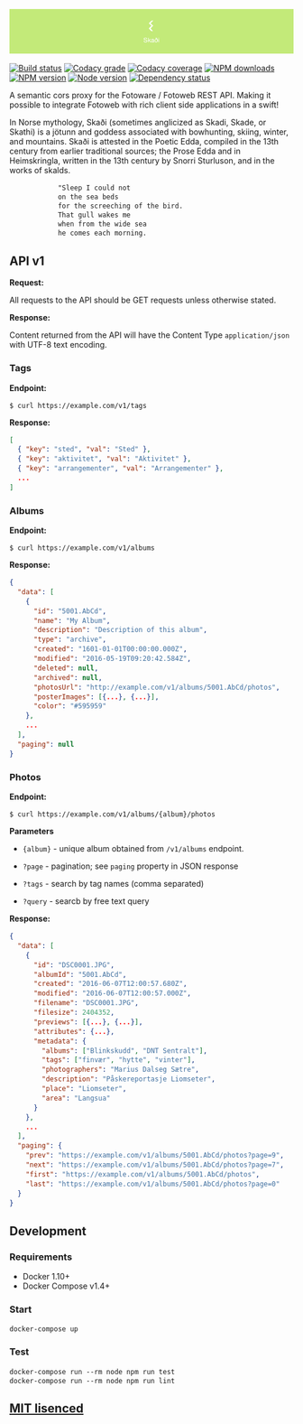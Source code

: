 ![Skaði](https://raw.githubusercontent.com/Turistforeningen/Skadi/master/assets/skadi.png "Skaði")

[![Build status](https://app.wercker.com/status/a5d7cda25ff98ed51b343e44fc430a2e/s "wercker status")](https://app.wercker.com/project/bykey/a5d7cda25ff98ed51b343e44fc430a2e)
[![Codacy grade](https://img.shields.io/codacy/grade/71b0ef25650b404894e489ad164ad0ef.svg "Codacy grade")](https://www.codacy.com/app/starefossen/Skadi)
[![Codacy coverage](https://img.shields.io/codacy/coverage/71b0ef25650b404894e489ad164ad0ef.svg "Codacy coverage")](https://www.codacy.com/app/starefossen/Skadi)
[![NPM downloads](https://img.shields.io/npm/dm/Skadi.svg "NPM downloads")](https://www.npmjs.com/package/Skadi)
[![NPM version](https://img.shields.io/npm/v/Skadi.svg "NPM version")](https://www.npmjs.com/package/Skadi)
[![Node version](https://img.shields.io/node/v/Skadi.svg "Node version")](https://www.npmjs.com/package/Skadi)
[![Dependency status](https://img.shields.io/david/Turistforeningen/Skadi.svg "Dependency status")](https://david-dm.org/Turistforeningen/Skadi)

A semantic cors proxy for the Fotoware / Fotoweb REST API. Making it possible to
integrate Fotoweb with rich client side applications in a swift!

In Norse mythology, Skaði (sometimes anglicized as Skadi, Skade, or Skathi) is a
jötunn and goddess associated with bowhunting, skiing, winter, and mountains.
Skaði is attested in the Poetic Edda, compiled in the 13th century from earlier
traditional sources; the Prose Edda and in Heimskringla, written in the 13th
century by Snorri Sturluson, and in the works of skalds.

```
            "Sleep I could not
            on the sea beds
            for the screeching of the bird.
            That gull wakes me
            when from the wide sea
            he comes each morning.
```

## API v1

**Request:**

All requests to the API should be GET requests unless otherwise stated.

**Response:**

Content returned from the API will have the Content Type `application/json` with
UTF-8 text encoding.

### Tags

**Endpoint:**

```
$ curl https://example.com/v1/tags
```

**Response:**

```json
[
  { "key": "sted", "val": "Sted" },
  { "key": "aktivitet", "val": "Aktivitet" },
  { "key": "arrangementer", "val": "Arrangementer" },
  ...
]
```

### Albums

**Endpoint:**

```
$ curl https://example.com/v1/albums
```

**Response:**

```json
{
  "data": [
    {
      "id": "5001.AbCd",
      "name": "My Album",
      "description": "Description of this album",
      "type": "archive",
      "created": "1601-01-01T00:00:00.000Z",
      "modified": "2016-05-19T09:20:42.584Z",
      "deleted": null,
      "archived": null,
      "photosUrl": "http://example.com/v1/albums/5001.AbCd/photos",
      "posterImages": [{...}, {...}],
      "color": "#595959"
    },
    ...
  ],
  "paging": null
}
```

### Photos

**Endpoint:**

```
$ curl https://example.com/v1/albums/{album}/photos
```

**Parameters**

* `{album}` - unique album obtained from `/v1/albums` endpoint.

* `?page` - pagination; see `paging` property in JSON response
* `?tags` - search by tag names (comma separated)
* `?query` - searcb by free text query

**Response:**

```json
{
  "data": [
    {
      "id": "DSC0001.JPG",
      "albumId": "5001.AbCd",
      "created": "2016-06-07T12:00:57.680Z",
      "modified": "2016-06-07T12:00:57.000Z",
      "filename": "DSC0001.JPG",
      "filesize": 2404352,
      "previews": [{...}, {...}],
      "attributes": {...},
      "metadata": {
        "albums": ["Blinkskudd", "DNT Sentralt"],
        "tags": ["finvær", "hytte", "vinter"],
        "photographers": "Marius Dalseg Sætre",
        "description": "Påskereportasje Liomseter",
        "place": "Liomseter",
        "area": "Langsua"
      }
    },
    ...
  ],
  "paging": {
    "prev": "https://example.com/v1/albums/5001.AbCd/photos?page=9",
    "next": "https://example.com/v1/albums/5001.AbCd/photos?page=7",
    "first": "https://example.com/v1/albums/5001.AbCd/photos",
    "last": "https://example.com/v1/albums/5001.AbCd/photos?page=0"
  }
}
```

## Development

### Requirements

* Docker 1.10+
* Docker Compose v1.4+

### Start

```
docker-compose up
```

### Test

```
docker-compose run --rm node npm run test
docker-compose run --rm node npm run lint
```

## [MIT lisenced](https://github.com/Turistforeningen/Skadi/blob/master/LICENSE)
